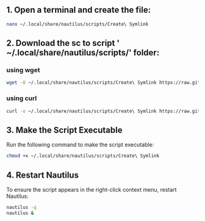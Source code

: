 ## 1. Open a terminal and create the file:
```bash
nano ~/.local/share/nautilus/scripts/Create\ Symlink
```
## 2. Download the sc to script ' ~/.local/share/nautilus/scripts/' folder:
### using wget
```bash
wget -O ~/.local/share/nautilus/scripts/Create\ Symlink https://raw.githubusercontent.com/rajibdpi/symblink/refs/heads/main/Create%20Symlink
```
### using curl 
```bash
curl -o ~/.local/share/nautilus/scripts/Create\ Symlink https://raw.githubusercontent.com/rajibdpi/symblink/refs/heads/main/Create%20Symlink
```
## 3. Make the Script Executable
Run the following command to make the script executable:
```bash
chmod +x ~/.local/share/nautilus/scripts/Create\ Symlink
```
## 4. Restart Nautilus
To ensure the script appears in the right-click context menu, restart Nautilus:

```bash
nautilus -q
nautilus &
```
